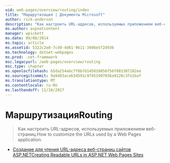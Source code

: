 ```yaml
---
uid: web-pages/overview/routing/index
title: "Маршрутизация | Документы Microsoft"
author: rick-anderson
description: "Как настроить URL-адресов, используемых приложением веб-страниц."
ms.author: aspnetcontent
manager: wpickett
ms.date: 09/08/2014
ms.topic: article
ms.assetid: 5322c2e8-7cd9-4d61-9611-39d6e5f2d936
ms.technology: dotnet-webpages
ms.prod: .net-framework
msc.legacyurl: /web-pages/overview/routing
msc.type: chapter
ms.openlocfilehash: b5da254abc7f8b7d145010856f56f083387102ee
ms.sourcegitcommit: 9a9483aceb34591c97451997036a9120c3fe2baf
ms.translationtype: MT
ms.contentlocale: ru-RU
ms.lasthandoff: 11/10/2017
---
```

<a name="routing"></a><span data-ttu-id="2bbf5-103">Маршрутизация</span><span class="sxs-lookup"><span data-stu-id="2bbf5-103">Routing</span></span>
====================
> <span data-ttu-id="2bbf5-104">Как настроить URL-адресов, используемых приложением веб-страниц.</span><span class="sxs-lookup"><span data-stu-id="2bbf5-104">How to customize the URLs used by a Web Pages application.</span></span>


- [<span data-ttu-id="2bbf5-105">Создание для чтения URL-адреса веб-страниц сайтов ASP.NET</span><span class="sxs-lookup"><span data-stu-id="2bbf5-105">Creating Readable URLs in ASP.NET Web Pages Sites</span></span>](creating-readable-urls-in-aspnet-web-pages-sites.md)
